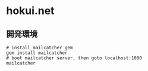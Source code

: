hokui.net
=========

開発環境
--------
```
# install mailcatcher gem
gem install mailcatcher
# boot mailcatcher server, then goto localhost:1080
mailcatcher
```
